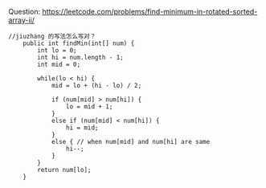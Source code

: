 Question: https://leetcode.com/problems/find-minimum-in-rotated-sorted-array-ii/
```
//jiuzhang 的写法怎么写对？
    public int findMin(int[] num) {
        int lo = 0;
        int hi = num.length - 1;
        int mid = 0;

        while(lo < hi) {
            mid = lo + (hi - lo) / 2;

            if (num[mid] > num[hi]) {
                lo = mid + 1;
            }
            else if (num[mid] < num[hi]) {
                hi = mid;
            }
            else { // when num[mid] and num[hi] are same
                hi--;
            }
        }
        return num[lo];
    }
```

